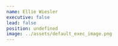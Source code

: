 ```yaml
---
name: Ellie Wiesler
executive: false
lead: false
position: undefined
image: ../assets/default_exec_image.png
---
```

